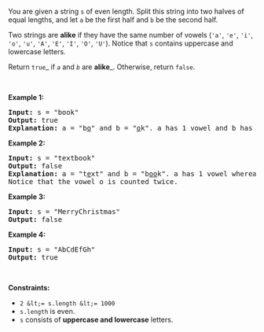 You are given a string `` s `` of even length. Split this string into two halves of equal lengths, and let `` a `` be the first half and `` b `` be the second half.

Two strings are __alike__ if they have the same number of vowels (`` 'a' ``, `` 'e' ``, `` 'i' ``, `` 'o' ``, `` 'u' ``, `` 'A' ``, `` 'E' ``, `` 'I' ``, `` 'O' ``, `` 'U' ``). Notice that `` s `` contains uppercase and lowercase letters.

Return `` true ``_ if _`` a ``_ and _`` b ``_ are __alike___. Otherwise, return `` false ``.

&nbsp;

__Example 1:__

<pre>
<strong>Input:</strong> s = "book"
<strong>Output:</strong> true
<strong>Explanation:</strong>&nbsp;a = "b<u>o</u>" and b = "<u>o</u>k". a has 1 vowel and b has 1 vowel. Therefore, they are alike.
</pre>

__Example 2:__

<pre>
<strong>Input:</strong> s = "textbook"
<strong>Output:</strong> false
<strong>Explanation:</strong>&nbsp;a = "t<u>e</u>xt" and b = "b<u>oo</u>k". a has 1 vowel whereas b has 2. Therefore, they are not alike.
Notice that the vowel o is counted twice.
</pre>

__Example 3:__

<pre>
<strong>Input:</strong> s = "MerryChristmas"
<strong>Output:</strong> false
</pre>

__Example 4:__

<pre>
<strong>Input:</strong> s = "AbCdEfGh"
<strong>Output:</strong> true
</pre>

&nbsp;

__Constraints:__

*   `` 2 &lt;= s.length &lt;= 1000 ``
*   `` s.length `` is even.
*   `` s `` consists of __uppercase and lowercase__ letters.